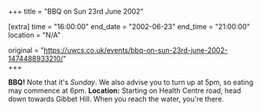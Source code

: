 +++
title = "BBQ on Sun 23rd June 2002"

[extra]
time = "16:00:00"
end_date = "2002-06-23"
end_time = "21:00:00"
location = "N/A"

original = "https://uwcs.co.uk/events/bbq-on-sun-23rd-june-2002-1474488933210/"    
+++

**BBQ\!** Note that it's *Sunday*. We also advise you to turn up at 5pm, so eating may commence at 6pm. **Location:** Starting on Health Centre road, head down towards Gibbet Hill. When you reach the water, you're there.

